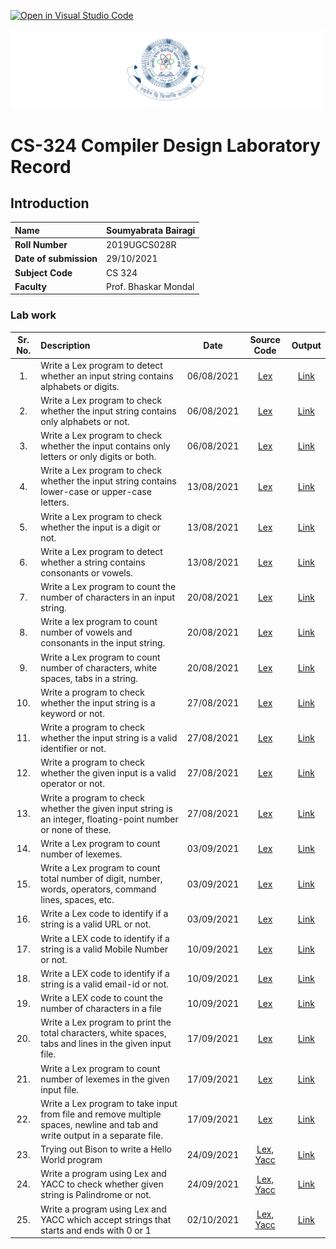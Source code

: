[![Open in Visual Studio Code](https://classroom.github.com/assets/open-in-vscode-f059dc9a6f8d3a56e377f745f24479a46679e63a5d9fe6f495e02850cd0d8118.svg)](https://classroom.github.com/online_ide?assignment_repo_id=5517604&assignment_repo_type=AssignmentRepo)

![iiit ranchi logo](iiitranchilogo.png)

# CS-324 Compiler Design Laboratory Record

## Introduction

| **Name** | Soumyabrata Bairagi |
| :-- | :-- |
| **Roll Number** | 2019UGCS028R |
| **Date of submission** | 29/10/2021 |
| **Subject Code** | CS 324 |
| **Faculty** | Prof. Bhaskar Mondal |

### Lab work

| Sr. No. | Description | Date | Source Code | Output |
| :--: | :---- | :--: | :--: | :--: |
| 1. | Write a Lex program to detect whether an input string contains alphabets or digits. | 06/08/2021 | [Lex](./Day%201/1%20Alpha%20or%20Digits/alpha-digit.l) | [Link](./Day%201/1%20Alpha%20or%20Digits/op.png)
| 2. | Write a Lex program to check whether the input string contains only alphabets or not. | 06/08/2021 | [Lex](./Day%201/2%20Only%20Alphabet/onlyaplha.l) | [Link](./Day%201/2%20Only%20Alphabet/op.png)
| 3. | Write a Lex program to check whether the input contains only letters or only digits or both. | 06/08/2021 |[Lex](./Day%201/3%20Only%20letters%20or%20only%20digits/only-letter-digit.l) | [Link](./Day%201/3%20Only%20letters%20or%20only%20digits/op.png)
| 4. | Write a Lex program to check whether the input string contains lower-case or upper-case letters.| 13/08/2021 |[Lex](./Day%202/1%20Lower%20or%20Upper/lowerupper.l) | [Link](./Day%202/1%20Lower%20or%20Upper/op.png)
| 5. | Write a Lex program to check whether the input is a digit or not. | 13/08/2021 | [Lex](./Day%202/2%20Digit%20or%20not/digit.l) |[Link](./Day%202/2%20Digit%20or%20not/op.png)
| 6. | Write a Lex program to detect whether a string contains consonants or vowels. | 13/08/2021 | [Lex](./Day%202/3%20Vowel%20or%20consonants/vnc.l) | [Link](./Day%202/3%20Vowel%20or%20consonants/op.png)
| 7. | Write a Lex program to count the number of characters in an input string. | 20/08/2021 | [Lex](./Day%203/1%20No%20of%20Characters/nchar.l) | [Link](./Day%203/1%20No%20of%20Characters/op.png)
| 8. | Write a lex program to count number of vowels and consonants in the input string. | 20/08/2021 | [Lex](./Day%203/2%20Number%20of%20Vowels%20and%20Consonants/numbervnc.l) | [Link](./Day%203/2%20Number%20of%20Vowels%20and%20Consonants/op.png)
| 9. | Write a Lex program to count number of characters, white spaces, tabs in a string.| 20/08/2021 | [Lex](./Day%203/3%20Characters,%20White%20Spaces%20and%20Tabs/chars_wspace_tab.l) | [Link](./Day%203/3%20Characters,%20White%20Spaces%20and%20Tabs/op.png)
| 10. | Write a program to check whether the input string is a keyword or not. |  27/08/2021  | [Lex](./Day%204/1%20Keyword/keyword.l)  | [Link](./Day%204/1%20Keyword/op.png)
| 11. | Write a program to check whether the input string is a valid identifier or not. |  27/08/2021  | [Lex](./Day%204/2%20Identifier/identifier.l)  | [Link](./Day%204/2%20Identifier/op.png)
| 12. | Write a program to check whether the given input is a valid operator or not. |  27/08/2021  | [Lex](./Day%204/3%20Operator/operator.l)  | [Link](./Day%204/3%20Operator/op.png)
| 13. | Write a program to check whether the given input string is an integer, floating-point number or none of these. |  27/08/2021  | [Lex](./Day%204/4%20Integer,%20Float/intfl.l)  | [Link](./Day%204/4%20Integer,%20Float/op.png)
| 14. | Write a Lex program to count number of lexemes. |  03/09/2021  | [Lex](./Day%205/1%20No%20of%20Lexems/lex.l)  | [Link](./Day%205/1%20No%20of%20Lexems/op.png)
| 15. | Write a Lex program to count total number of digit, number, words, operators, command lines, spaces, etc. |  03/09/2021  | [Lex](./Day%205/2%20Count%20digits,%20words,%20operators,%20cmd%20lines/ndigword.l)  | [Link](./Day%205/2%20Count%20digits,%20words,%20operators,%20cmd%20lines/op.png)
| 16. | Write a Lex code to identify if a string is a valid URL or not. |  03/09/2021  | [Lex](./Day%205/3%20Valid%20URL/validurl.l)  | [Link](./Day%205/3%20Valid%20URL/op.png)
| 17. | Write a LEX code to identify if a string is a valid Mobile Number or not. |  10/09/2021  | [Lex](./Day%206/1%20Valid%20Mobile%20number/mobile.l)  | [Link](./Day%206/1%20Valid%20Mobile%20number/op.png)
| 18. | Write a LEX code to identify if a string is a valid email-id or not. |  10/09/2021  | [Lex](./Day%206/2%20Valid%20Email/email.l)  | [Link](./Day%206/2%20Valid%20Email/op.png)
| 19. | Write a LEX code to count the number of characters in a file |  10/09/2021  | [Lex](./Day%206/3%20Characters%20in%20File/charsinfile.l)  | [Link](./Day%206/3%20Characters%20in%20File/op.png)
| 20. | Write a Lex program to print the total characters, white spaces, tabs and lines in the given input file. |  17/09/2021  | [Lex](./Day%207/1%20Chars%20in%20file/charsfile.l)  | [Link](./Day%207/1%20Chars%20in%20file/op.png)
| 21. | Write a Lex program to count number of lexemes in the given input file. |  17/09/2021  | [Lex](./Day%207/2%20Lexemes%20in%20file/lex_file.l)  | [Link](./Day%207/2%20Lexemes%20in%20file/op.png)
| 22. | Write a Lex program to take input from file and remove multiple spaces, newline and tab and write output in a separate file. |  17/09/2021  | [Lex](./Day%207/3%20Remove%20Spaces/rmspace.l)  | [Link](./Day%207/3%20Remove%20Spaces/op.png)
| 23. | Trying out Bison to write a Hello World program |  24/09/2021  | [Lex](./Day%208/1%20Bison/hello.l), [Yacc](./Day%208/1%20Bison/hello.y)  | [Link](./Day%208/1%20Bison/op.png)
| 24. | Write a program using Lex and YACC to check whether given string is Palindrome or not. |  24/09/2021  | [Lex](./Day%208/2%20Palindrome/pal.l), [Yacc](Day%208/2%20Palindrome/pal.y)  | [Link](./Day%208/2%20Palindrome/op.png)
| 25. | Write a program using Lex and YACC which accept strings that starts and ends with 0 or 1 |  02/10/2021  | [Lex](./Day%209/zeroone/zeroone.l), [Yacc](Day%209/zeroone/zeroone.y)  | [Link](./Day%209/zeroone/op.png)
